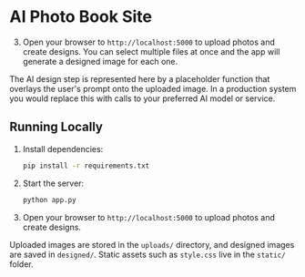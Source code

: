 # AI Photo Book Site


3. Open your browser to `http://localhost:5000` to upload photos and create designs. You can select multiple files at once and the app will generate a designed image for each one.

The AI design step is represented here by a placeholder function that overlays the user's prompt onto the uploaded image. In a production system you would replace this with calls to your preferred AI model or service.

## Running Locally

1. Install dependencies:
   ```bash
   pip install -r requirements.txt
   ```
2. Start the server:
   ```bash
   python app.py
   ```
3. Open your browser to `http://localhost:5000` to upload photos and create designs.

Uploaded images are stored in the `uploads/` directory, and designed images are saved in `designed/`.
Static assets such as `style.css` live in the `static/` folder.
